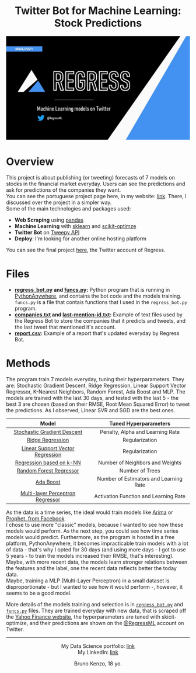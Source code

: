 <h1 align="center">Twitter Bot for Machine Learning: Stock Predictions</h1>   

![](https://github.com/KenzoBH/Data-Science/blob/main/Images/Regress.jpg)

# Overview   

This project is about publishing (or tweeting) forecasts of 7 models on stocks in the financial market everyday. Users can see the predictions and ask for predictions of the companies they want.     
You can see the portuguese project page here, in my website: [link](https://kenzobh.github.io/projects/Regress-Twitter-Bot.html). There, I discussed over the project in a simpler way.   
Some of the main technologies and packages used:
- **Web Scraping** using [pandas](https://pandas.pydata.org/)
- **Machine Learning** with [sklearn](https://scikit-learn.org/stable/) and [scikit-optimze](https://scikit-optimize.github.io/stable/)
- **Twitter Bot** on [Tweepy API](https://www.tweepy.org/)
- **Deploy**: I'm looking for another online hosting platform

You can see the final project [here](https://twitter.com/RegressML), the Twitter account of Regress.

# Files

- **[regress_bot.py](https://github.com/KenzoBH/Data-Science/blob/main/Twitter_ML/regress_bot.py) and [funcs.py](https://github.com/KenzoBH/Data-Science/blob/main/Twitter_ML/funcs.py):** Python program that is running in [PythonAnywhere](https://www.pythonanywhere.com/), and contains the bot code and the models training. `funcs.py` is a file that contais functions that I used in the `regress_bot.py` program.
- **[companies.txt](https://github.com/KenzoBH/Data-Science/blob/main/Twitter_ML/companies.txt) and [last-mention-id.txt](https://github.com/KenzoBH/Data-Science/blob/main/Twitter_ML/last-mention-id.txt):** Example of text files used by the Regress Bot to store the companies that it predicts and tweets, and the last tweet that mentioned it's account.
- **[report.csv](https://github.com/KenzoBH/Regress-Twitter-Bot/blob/main/report.csv):** Example of a report that's updated everyday by Regress Bot.

# Methods

The program train 7 models everyday, tuning their hyperparameters. They are: Stochastic Gradient Descent, Ridge Regression, Linear Support Vector Regressor, K-Nearest Neighbors, Random Forest, Ada Boost and MLP. The models are trained with the last 30 days, and tested with the last 5 - the best 3 are chosen (based on their RMSE, Root Mean Squared Error) to tweet the predictions. As I observed, Linear SVR and SGD are the best ones.

<div align="center">
  
| Model | Tuned Hyperparameters |
| :---: | :-------------------: |
| [Stochastic Gradient Descent](https://scikit-learn.org/stable/modules/generated/sklearn.linear_model.SGDRegressor.html?highlight=sgd#sklearn.linear_model.SGDRegressor) | Penalty, Alpha and Learning Rate |
| [Ridge Regression](https://scikit-learn.org/stable/modules/generated/sklearn.linear_model.Ridge.html?highlight=ridge#sklearn.linear_model.Ridge) | Regularization |
| [Linear Support Vector Regression](https://scikit-learn.org/stable/modules/generated/sklearn.svm.LinearSVR.html?highlight=linearsvr#sklearn.svm.LinearSVR) | Regularization |
| [Regression based on k-NN](https://scikit-learn.org/stable/modules/generated/sklearn.neighbors.KNeighborsRegressor.html?highlight=neighbors#sklearn.neighbors.KNeighborsRegressor) | Number of Neighbors and Weights |
| [Random Forest Regressor](https://scikit-learn.org/stable/modules/generated/sklearn.ensemble.RandomForestRegressor.html?highlight=random%20forest#sklearn.ensemble.RandomForestRegressor) | Number of Trees |
| [Ada Boost](https://scikit-learn.org/stable/modules/generated/sklearn.ensemble.AdaBoostRegressor.html?highlight=ada%20boost#sklearn.ensemble.AdaBoostRegressor) | Number of Estimators and Learning Rate |
| [Multi-layer Perceptron Regressor](https://scikit-learn.org/stable/modules/generated/sklearn.neural_network.MLPRegressor.html?highlight=mlp#sklearn.neural_network.MLPRegressor) | Activation Function and Learning Rate | 
  
</div>

As the data is a time series, the ideal would train models like [Arima](https://pt.wikipedia.org/wiki/ARIMA#:~:text=Em%20estat%C3%ADstica%20e%20econometria%2C%20particularmente,de%20m%C3%A9dias%20m%C3%B3veis%20(ARMA).) or [Prophet, from Facebook](https://facebook.github.io/prophet/).   
I chose to use more "classic" models, because I wanted to see how these models would perform. As the next step, you could see how time series models would predict. Furthermore, as the program is hosted in a free platform, PythonAnywhere, it becomes impracticable train models with a lot of data - that's why I opted for 30 days (and using more days - I got to use 5 years - to train the models increased their RMSE, that's interesting). Maybe, with more recent data, the models learn stronger relations between the features and the label, one the recent data reflects better the today data.   
Maybe, training a MLP (Multi-Layer Perceptron) in a small dataset is disproportionate - but I wanted to see how it would perform -, however, it seems to be a good model.

More details of the models training and selection is in [`regress_bot.py`](https://github.com/KenzoBH/Data-Science/blob/main/Twitter_ML/regress_bot.py) and [`funcs.py`](https://github.com/KenzoBH/Regress-Twitter-Bot/blob/main/funcs.py) files. They are trained everyday with new data, that is scraped off the [Yahoo Finance website](https://finance.yahoo.com/), the hyperparameters are tuned with skicit-optimize, and their predictions are shown on the [@RegressML](https://twitter.com/RegressML) account on Twitter.

-------------------------

<p align="center">My Data Science portfolio: <a href="https://github.com/KenzoBH/Data-Science">link</a><br>My LinkedIn: <a href="https://www.linkedin.com/in/bruno-kenzo/">link</a></p>
<p align="center">Bruno Kenzo, 18 yo.</p>


